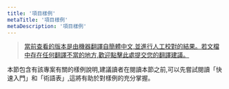 ```yaml
---
title: '項目樣例'
metaTitle: '項目樣例'
metaDescription: '項目樣例'
---
```


> [當前查看的版本是由機器翻譯自簡體中文,並進行人工校對的結果。若文檔中存在任何翻譯不當的地方,歡迎點擊此處提交您的翻譯建議。](https://crwd.in/newbeclaptrap)

本節包含有該專案有關的樣例說明,建議讀者在閱讀本節之前,可以先嘗試閱讀「快速入門」和「術語表」,這將有助於對樣例的充分掌握。
